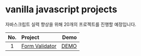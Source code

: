 # vanilla javascript projects

자바스크립트 실력 향상을 위해 20개의 프로젝트를 진행할 예정입니다.

| **No.** | **Project** | **Demo** |
|---|:---|---:|
| <center>1</center> | [Form Validator](https://mglee-developer.github.io/vanillaprojects/form-validator/) | [DEMO](https://mglee-developer.github.io/vanillaprojects/form-validator/) |